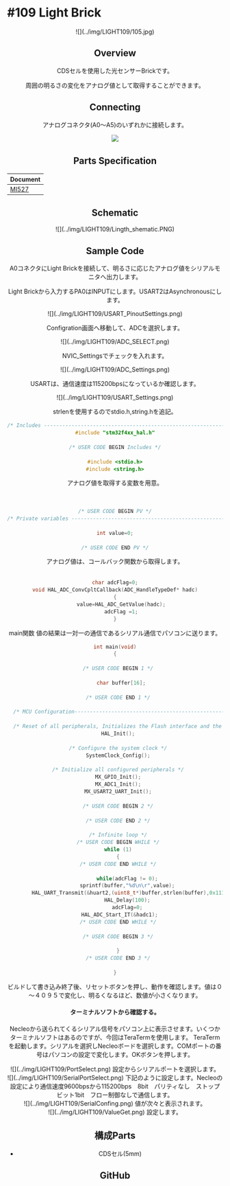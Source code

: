 # #109 Light Brick

<center>![](../img/LIGHT109/105.jpg)
<!--COLORME-->

## Overview
CDSセルを使用した光センサーBrickです。

周囲の明るさの変化をアナログ値として取得することができます。

## Connecting
アナログコネクタ(A0〜A5)のいずれかに接続します。

![](/img/100_analog/connect/109_ambientlight_connect.jpg)

## Parts Specification
| Document |
|:--|
| [MI527](http://akizukidenshi.com/catalog/g/gI-00110/) |

## Schematic
<center>![](../img/LIGHT109/Lingth_shematic.PNG)

## Sample Code
A0コネクタにLight Brickを接続して、明るさに応じたアナログ値をシリアルモニタへ出力します。

Light Brickから入力するPA0はINPUTにします。USART2はAsynchronousにします。
<center>![](../img/LIGHT109/USART_PinoutSettings.png)

Configration画面へ移動して、ADCを選択します。
<center>![](../img/LIGHT109/ADC_SELECT.png)

NVIC_Settingsでチェックを入れます。
<center>![](../img/LIGHT109/ADC_Settings.png)

USARTは、通信速度は115200bpsになっているか確認します。
<center>![](../img/LIGHT109/USART_Settings.png)

strlenを使用するのでstdio.h,string.hを追記。
```c
/* Includes ------------------------------------------------------------------*/
#include "stm32f4xx_hal.h"

/* USER CODE BEGIN Includes */

#include <stdio.h>
#include <string.h>
```

アナログ値を取得する変数を用意。
```c


/* USER CODE BEGIN PV */
/* Private variables ---------------------------------------------------------*/

int value=0;

/* USER CODE END PV */

```

アナログ値は、コールバック関数から取得します。
```c

char adcFlag=0;
void HAL_ADC_ConvCpltCallback(ADC_HandleTypeDef* hadc)
{
	value=HAL_ADC_GetValue(hadc);
	adcFlag =1;
}

```

main関数
値の結果は一対一の通信であるシリアル通信でパソコンに送ります。
```c
int main(void)
{

  /* USER CODE BEGIN 1 */

	char buffer[16];

  /* USER CODE END 1 */

  /* MCU Configuration----------------------------------------------------------*/

  /* Reset of all peripherals, Initializes the Flash interface and the Systick. */
  HAL_Init();

  /* Configure the system clock */
  SystemClock_Config();

  /* Initialize all configured peripherals */
  MX_GPIO_Init();
  MX_ADC1_Init();
  MX_USART2_UART_Init();

  /* USER CODE BEGIN 2 */

  /* USER CODE END 2 */

  /* Infinite loop */
  /* USER CODE BEGIN WHILE */
  while (1)
  {
  /* USER CODE END WHILE */

		while(adcFlag != 0);
		sprintf(buffer,"%d\n\r",value);
		HAL_UART_Transmit(&huart2,(uint8_t*)buffer,strlen(buffer),0x1111);
		HAL_Delay(100);
		adcFlag=0;
		HAL_ADC_Start_IT(&hadc1);	  
  /* USER CODE END WHILE */

  /* USER CODE BEGIN 3 */

  }
  /* USER CODE END 3 */

}

```

ビルドして書き込み終了後、リセットボタンを押し、動作を確認します。値は０～４０９５で変化し、明るくなるほど、数値が小さくなります。

#### ターミナルソフトから確認する。
Necleoから送られてくるシリアル信号をパソコン上に表示させます。いくつかターミナルソフトはあるのですが、今回はTeraTermを使用します。
TeraTermを起動します。シリアルを選択しNecleoボードを選択します。COMポートの番号はパソコンの設定で変化します。OKボタンを押します。
<center>![](../img/LIGHT109/PortSelect.png)
設定からシリアルポートを選択します。
<center>![](../img/LIGHT109/SerialPortSelect.png)
下記のように設定します。Necleoの設定により通信速度9600bpsから115200bps　8bit　パリティなし　ストップビット1bit　フロー制御なしで通信します。
<center>![](../img/LIGHT109/SerialConfing.png)
値が次々と表示されます。
<center>![](../img/LIGHT109/ValueGet.png)
設定します。

## 構成Parts
- CDSセル(5mm)

## GitHub
